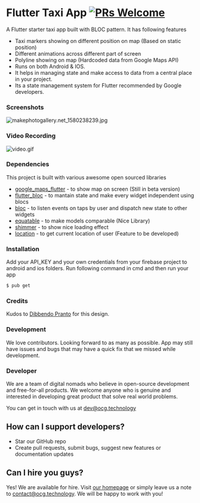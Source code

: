 # Flutter Taxi App [![PRs Welcome](https://img.shields.io/badge/PRs-welcome-brightgreen.svg?style=flat-square)](http://makeapullrequest.com)


A Flutter starter taxi app built with BLOC pattern. It has following features

  - Taxi markers showing on different position on map (Based on static position)
  - Different animations across different part of screen 
  - Polyline showing on map (Hardcoded data from Google Maps API)
  - Runs on both Android & IOS.
  -  It helps in managing state and make access to data from a central place in your project.
  - Its a state management system for Flutter recommended by Google developers.

### Screenshots

![makephotogallery.net_1580238239.jpg](https://www.dropbox.com/s/dgd40s5752y2jsl/makephotogallery.net_1580238239.jpg?dl=0&raw=1)

### Video Recording
![video.gif](https://firebasestorage.googleapis.com/v0/b/smart-ordr.appspot.com/o/ezgif.com-resize.gif?alt=media&token=3d9a010b-ba52-4045-a24e-cb3078e2a2f1)
### Dependencies

This project is built with various awesome open sourced libraries

* [google_maps_flutter](https://pub.dev/packages/google_maps_flutter) -  to show map on screen (Still in beta version)
* [flutter_bloc](https://pub.dev/packages/flutter_bloc) - to mantain state and make every widget independent using blocs 
* [bloc](https://pub.dev/packages/bloc) - to listen events on taps by user and dispatch new state to other widgets
* [equatable](https://pub.dev/packages/equatable) - to make models comparable (Nice Library) 
* [shimmer](https://pub.dev/packages/shimmer) - to show nice loading effect
* [location](https://pub.dev/packages/location) - to get current location of user (Feature to be developed)


### Installation

Add your API_KEY and your own credentials from your firebase project to android and ios folders. Run following command in cmd and then run your app

```sh
$ pub get
```
### Credits
Kudos to [Dibbendo Pranto](https://dribbble.com/Dibbendopranto) for this design.

### Development

We love contributors. Looking forward to as many as possible.
App may still have issues and bugs that may have a quick fix that we missed while development.

### Developer

We are a team of digital nomads who believe in open-source development and free-for-all products.
We welcome anyone who is genuine and interested in developing great product that solve real world problems.

You can get in touch with us at dev@ocg.technology

## How can I support developers?
- Star our GitHub repo
- Create pull requests, submit bugs, suggest new features or documentation updates


## Can I hire you guys?
Yes! We are available for hire. Visit [our homepage](https://ocg.technology/) or simply leave us a note to contact@ocg.technology. We will be happy to work with you!
